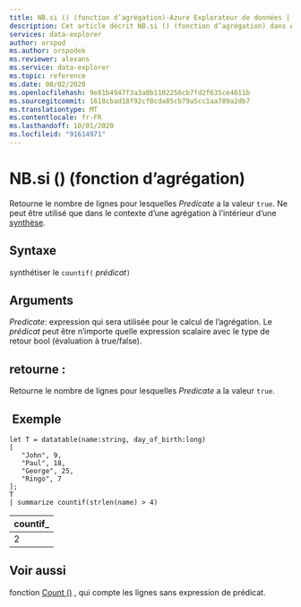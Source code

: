 ```yaml
---
title: NB.si () (fonction d’agrégation)-Azure Explorateur de données | Microsoft Docs
description: Cet article décrit NB.si () (fonction d’agrégation) dans Azure Explorateur de données.
services: data-explorer
author: orspod
ms.author: orspodek
ms.reviewer: alexans
ms.service: data-explorer
ms.topic: reference
ms.date: 08/02/2020
ms.openlocfilehash: 9e81b4947f3a3a0b1102256cb7fd2f635ce4611b
ms.sourcegitcommit: 1618cbad18f92cf0cda85cb79a5cc1aa789a2db7
ms.translationtype: MT
ms.contentlocale: fr-FR
ms.lasthandoff: 10/01/2020
ms.locfileid: "91614971"
---
```

# <a name="countif-aggregation-function"></a>NB.si () (fonction d’agrégation)

Retourne le nombre de lignes pour lesquelles *Predicate* a la valeur `true`. Ne peut être utilisé que dans le contexte d’une agrégation à l’intérieur d’une [synthèse](summarizeoperator.md).

## <a name="syntax"></a>Syntaxe

synthétiser le `countif(` *prédicat*`)`

## <a name="arguments"></a>Arguments

*Predicate*: expression qui sera utilisée pour le calcul de l’agrégation. Le *prédicat* peut être n’importe quelle expression scalaire avec le type de retour bool (évaluation à true/false).

## <a name="returns"></a>retourne :

Retourne le nombre de lignes pour lesquelles *Predicate* a la valeur `true`.

## <a name="example"></a> Exemple

```kusto
let T = datatable(name:string, day_of_birth:long)
[
   "John", 9,
   "Paul", 18,
   "George", 25,
   "Ringo", 7
];
T
| summarize countif(strlen(name) > 4)
```

|countif_|
|----|
|2|

## <a name="see-also"></a>Voir aussi

fonction [Count ()](count-aggfunction.md) , qui compte les lignes sans expression de prédicat.
